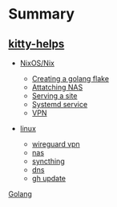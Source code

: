 # Summary

## [kitty-helps](./home.md)

* [NixOS/Nix]()
  - [Creating a golang flake](./nix/golang-flake.md)
  - [Attatching NAS](./nix/attatching-nas.md)
  - [Serving a site](./nix/serving-a-site.md)
  - [Systemd service](./nix/systemd-service.md)
  - [VPN](./nix/vpn.md)

* [linux]()
  - [wireguard vpn](./linux/vpn.md)
  - [nas](./linux/nas.md)
  - [syncthing](./linux/syncthing.md)
  - [dns](./linux/dns.md)
  - [gh update](./linux/run_on_gh_update.md)

[Golang](./golang.md)
